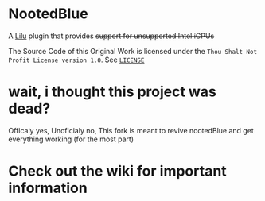 # NootedBlue
A [Lilu](https://github.com/acidanthera/Lilu) plugin that provides ~~support for unsupported Intel iGPUs~~

The Source Code of this Original Work is licensed under the `Thou Shalt Not Profit License version 1.0`. See [`LICENSE`](https://github.com/NootInc/NootedRed/blob/master/LICENSE)

# wait, i thought this project was dead?
Officaly yes, Unoficialy no, This fork is meant to revive nootedBlue and get everything working (for the most part)<br>

# Check out the wiki for important information 
